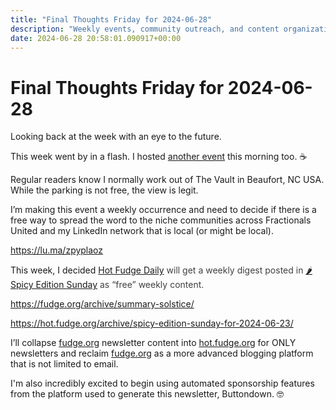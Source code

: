 ```yaml
---
title: "Final Thoughts Friday for 2024-06-28"
description: "Weekly events, community outreach, and content organization for my newsletters and blog."
date: 2024-06-28 20:58:01.090917+00:00
---
```


<!-- buttondown-editor-mode: plaintext --><h1>Final Thoughts Friday for 2024-06-28</h1><p>Looking back at the week with an eye to the future.</p><p style="text-align: start">This week went by in a flash. I hosted <a target="_blank" rel="noopener noreferrer nofollow" href="https://lu.ma/7d2bcsvg">another event</a> this morning too. ☕️</p><p>Regular readers know I normally work out of The Vault in Beaufort, NC USA. While the parking is not free, the view is legit.</p><p>I’m making this event a weekly occurrence and need to decide if there is a free way to spread the word to the niche communities across Fractionals United and my LinkedIn network that is local (or might be local).</p><p><a target="_blank" rel="noopener noreferrer nofollow" href="https://lu.ma/zpyplaoz">https://lu.ma/zpyplaoz</a></p><p>This week, I decided <a target="_blank" rel="noopener" href="https://hot.fudge.org/">Hot Fudge Daily</a><span style="color: rgb(64, 64, 64)"> will get a weekly digest posted in </span><a target="_blank" rel="noopener" href="https://hot.fudge.org/archive/spicy-edition-sunday-for-2024-06-23">🌶️ Spicy Edition Sunday</a><span style="color: rgb(64, 64, 64)"> as “free” weekly content.</span></p><p><a target="_blank" rel="noopener noreferrer nofollow" href="https://fudge.org/archive/summary-solstice/">https://fudge.org/archive/summary-solstice/</a></p><p><a target="_blank" rel="noopener noreferrer nofollow" href="https://hot.fudge.org/archive/spicy-edition-sunday-for-2024-06-23/">https://hot.fudge.org/archive/spicy-edition-sunday-for-2024-06-23/</a></p><p>I’ll collapse <a target="_blank" rel="noopener noreferrer nofollow" href="http://fudge.org">fudge.org</a> newsletter content into <a target="_blank" rel="noopener noreferrer nofollow" href="http://hot.fudge.org">hot.fudge.org</a> for ONLY newsletters and reclaim <a target="_blank" rel="noopener noreferrer nofollow" href="http://fudge.org">fudge.org</a> as a more advanced blogging platform that is not limited to email.</p><p>I'm also incredibly excited to begin using automated sponsorship features from the platform used to generate this newsletter, Buttondown. 🤓</p><ol class="footnotes"></ol>